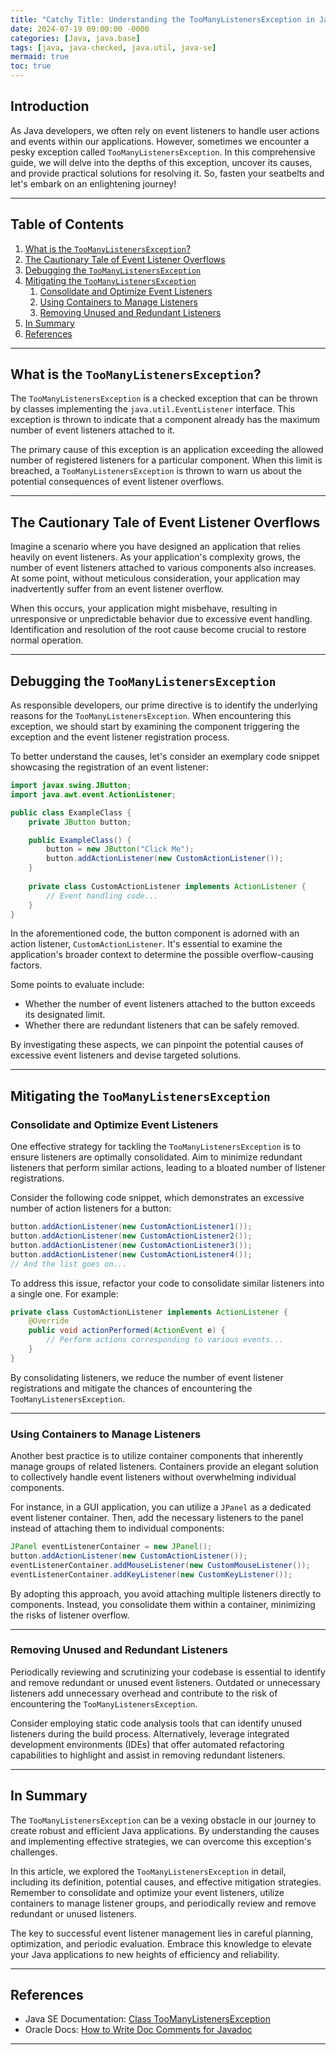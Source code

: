 ```yaml
---
title: "Catchy Title: Understanding the TooManyListenersException in Java: Unraveling the Mysteries of Event Listener Overflows"
date: 2024-07-19 09:00:00 -0000
categories: [Java, java.base]
tags: [java, java-checked, java.util, java-se]
mermaid: true
toc: true
---
```



## Introduction
As Java developers, we often rely on event listeners to handle user actions and events within our applications. However, sometimes we encounter a pesky exception called `TooManyListenersException`. In this comprehensive guide, we will delve into the depths of this exception, uncover its causes, and provide practical solutions for resolving it. So, fasten your seatbelts and let's embark on an enlightening journey!

---

## Table of Contents
1. [What is the `TooManyListenersException`?](#what-is-the-too-many-listeners-exception)
2. [The Cautionary Tale of Event Listener Overflows](#the-cautionary-tale-of-event-listener-overflows)
3. [Debugging the `TooManyListenersException`](#debugging-the-too-many-listeners-exception)
4. [Mitigating the `TooManyListenersException`](#mitigating-the-too-many-listeners-exception)
    1. [Consolidate and Optimize Event Listeners](#consolidate-and-optimize-event-listeners)
    2. [Using Containers to Manage Listeners](#using-containers-to-manage-listeners)
    3. [Removing Unused and Redundant Listeners](#removing-unused-and-redundant-listeners)
5. [In Summary](#in-summary)
6. [References](#references)

---

## What is the `TooManyListenersException`?
The `TooManyListenersException` is a checked exception that can be thrown by classes implementing the `java.util.EventListener` interface. This exception is thrown to indicate that a component already has the maximum number of event listeners attached to it.

The primary cause of this exception is an application exceeding the allowed number of registered listeners for a particular component. When this limit is breached, a `TooManyListenersException` is thrown to warn us about the potential consequences of event listener overflows.

---

## The Cautionary Tale of Event Listener Overflows
Imagine a scenario where you have designed an application that relies heavily on event listeners. As your application's complexity grows, the number of event listeners attached to various components also increases. At some point, without meticulous consideration, your application may inadvertently suffer from an event listener overflow.

When this occurs, your application might misbehave, resulting in unresponsive or unpredictable behavior due to excessive event handling. Identification and resolution of the root cause become crucial to restore normal operation.

---

## Debugging the `TooManyListenersException`
As responsible developers, our prime directive is to identify the underlying reasons for the `TooManyListenersException`. When encountering this exception, we should start by examining the component triggering the exception and the event listener registration process.

To better understand the causes, let's consider an exemplary code snippet showcasing the registration of an event listener:

```java
import javax.swing.JButton;
import java.awt.event.ActionListener;

public class ExampleClass {
    private JButton button;

    public ExampleClass() {
        button = new JButton("Click Me");
        button.addActionListener(new CustomActionListener());
    }
    
    private class CustomActionListener implements ActionListener {
        // Event handling code...
    }
}
```

In the aforementioned code, the button component is adorned with an action listener, `CustomActionListener`. It's essential to examine the application's broader context to determine the possible overflow-causing factors. 

Some points to evaluate include:
- Whether the number of event listeners attached to the button exceeds its designated limit.
- Whether there are redundant listeners that can be safely removed.

By investigating these aspects, we can pinpoint the potential causes of excessive event listeners and devise targeted solutions.

---

## Mitigating the `TooManyListenersException`
### Consolidate and Optimize Event Listeners
One effective strategy for tackling the `TooManyListenersException` is to ensure listeners are optimally consolidated. Aim to minimize redundant listeners that perform similar actions, leading to a bloated number of listener registrations.

Consider the following code snippet, which demonstrates an excessive number of action listeners for a button:

```java
button.addActionListener(new CustomActionListener1());
button.addActionListener(new CustomActionListener2());
button.addActionListener(new CustomActionListener3());
button.addActionListener(new CustomActionListener4());
// And the list goes on...
```

To address this issue, refactor your code to consolidate similar listeners into a single one. For example:

```java
private class CustomActionListener implements ActionListener {
    @Override
    public void actionPerformed(ActionEvent e) {
        // Perform actions corresponding to various events...
    }
}
```

By consolidating listeners, we reduce the number of event listener registrations and mitigate the chances of encountering the `TooManyListenersException`.

---

### Using Containers to Manage Listeners
Another best practice is to utilize container components that inherently manage groups of related listeners. Containers provide an elegant solution to collectively handle event listeners without overwhelming individual components.

For instance, in a GUI application, you can utilize a `JPanel` as a dedicated event listener container. Then, add the necessary listeners to the panel instead of attaching them to individual components:

```java
JPanel eventListenerContainer = new JPanel();
button.addActionListener(new CustomActionListener());
eventListenerContainer.addMouseListener(new CustomMouseListener());
eventListenerContainer.addKeyListener(new CustomKeyListener());
```

By adopting this approach, you avoid attaching multiple listeners directly to components. Instead, you consolidate them within a container, minimizing the risks of listener overflow.

---

### Removing Unused and Redundant Listeners
Periodically reviewing and scrutinizing your codebase is essential to identify and remove redundant or unused event listeners. Outdated or unnecessary listeners add unnecessary overhead and contribute to the risk of encountering the `TooManyListenersException`.

Consider employing static code analysis tools that can identify unused listeners during the build process. Alternatively, leverage integrated development environments (IDEs) that offer automated refactoring capabilities to highlight and assist in removing redundant listeners.

---

## In Summary
The `TooManyListenersException` can be a vexing obstacle in our journey to create robust and efficient Java applications. By understanding the causes and implementing effective strategies, we can overcome this exception's challenges.

In this article, we explored the `TooManyListenersException` in detail, including its definition, potential causes, and effective mitigation strategies. Remember to consolidate and optimize your event listeners, utilize containers to manage listener groups, and periodically review and remove redundant or unused listeners.

The key to successful event listener management lies in careful planning, optimization, and periodic evaluation. Embrace this knowledge to elevate your Java applications to new heights of efficiency and reliability.

---

## References
- Java SE Documentation: [Class TooManyListenersException](https://docs.oracle.com/en/java/javase/15/docs/api/java.base/java/util/TooManyListenersException.html)
- Oracle Docs: [How to Write Doc Comments for Javadoc](https://www.oracle.com/java/technologies/javase/javadoc-comments-guide.html)

---
